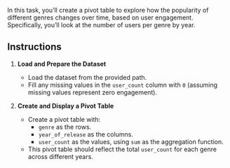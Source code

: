 In this task, you’ll create a pivot table to explore how the popularity of different genres changes over time, based on user engagement. Specifically, you’ll look at the number of users per genre by year.

## Instructions

1. **Load and Prepare the Dataset**
   - Load the dataset from the provided path.
   - Fill any missing values in the `user_count` column with `0` (assuming missing values represent zero engagement).
   
2. **Create and Display a Pivot Table**
   - Create a pivot table with:
     - `genre` as the rows.
     - `year_of_release` as the columns.
     - `user_count` as the values, using `sum` as the aggregation function.
   - This pivot table should reflect the total `user_count` for each genre across different years.